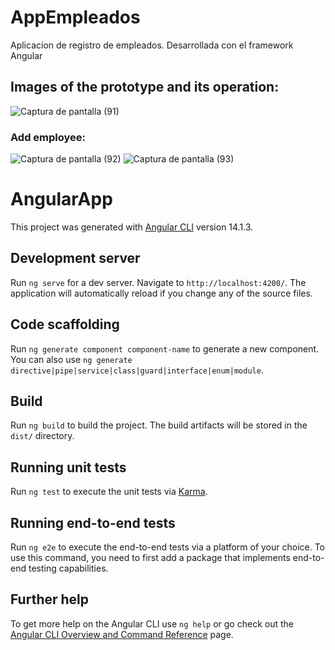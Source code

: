 # AppEmpleados

Aplicacion de registro de empleados. Desarrollada con el framework Angular 

## Images of the prototype and its operation:
![Captura de pantalla (91)](https://user-images.githubusercontent.com/83617933/216840582-b08b15e3-aab2-4fa2-99eb-3e232074caa2.png)
### Add employee:
![Captura de pantalla (92)](https://user-images.githubusercontent.com/83617933/216840942-95bb4f73-795c-4bc7-b76a-24a99c6449b6.png)
![Captura de pantalla (93)](https://user-images.githubusercontent.com/83617933/216841131-d1b5aca2-d849-4601-a4a5-da46f352659f.jpg)

# AngularApp
This project was generated with [Angular CLI](https://github.com/angular/angular-cli) version 14.1.3.

## Development server

Run `ng serve` for a dev server. Navigate to `http://localhost:4200/`. The application will automatically reload if you change any of the source files.

## Code scaffolding

Run `ng generate component component-name` to generate a new component. You can also use `ng generate directive|pipe|service|class|guard|interface|enum|module`.

## Build

Run `ng build` to build the project. The build artifacts will be stored in the `dist/` directory.

## Running unit tests

Run `ng test` to execute the unit tests via [Karma](https://karma-runner.github.io).

## Running end-to-end tests

Run `ng e2e` to execute the end-to-end tests via a platform of your choice. To use this command, you need to first add a package that implements end-to-end testing capabilities.

## Further help

To get more help on the Angular CLI use `ng help` or go check out the [Angular CLI Overview and Command Reference](https://angular.io/cli) page.
